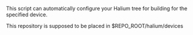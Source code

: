 This script can automatically configure your Halium tree for building for the specified device.

This repository is supposed to be placed in $REPO_ROOT/halium/devices
